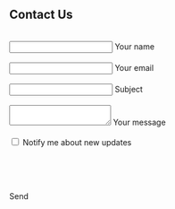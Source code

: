 <!--Section: Contact v.2-->
<section class="mb-4" id='contact-form-submittedok' style="display:none">
    Your enquiry has been submitted. Thanks for getting in touch!<br/>
    <a href="/about">Click to return Home</a>
</section>
<section class="mb-4" id='contact-form-section'>
    <h1>Contact Us</h1>
    <!--Section description-->
    <div class="row">
        <!--Grid column-->
        <div class="col-md-9 mb-md-0 mb-5">
            <form id="contact-form" name="contact-form" action="#" method="POST">
                <!--Grid row-->
                <div class="row">
                    <!--Grid column-->
                    <div class="col-md-6">
                        <div class="md-form mb-0">
                            <div id="name-error" class="error">&nbsp;</div>
                            <input type="text" id="name" name="name" class="form-control">
                            <label for="name" class="">Your name</label>
                        </div>
                    </div>
                    <!--Grid column-->
                    <!--Grid column-->
                    <div class="col-md-6">
                        <div class="md-form mb-0">
                            <div id="email-error" class="error">&nbsp;</div>
                            <input type="text" id="email" name="email" class="form-control">
                            <label for="email" class="">Your email</label>
                        </div>
                    </div>
                    <!--Grid column-->
                </div>
                <!--Grid row-->
                <!--Grid row-->
                <div class="row">
                    <div class="col-md-12">
                        <div class="md-form mb-0">
                            <div id="subject-error" class="error">&nbsp;</div>
                            <input type="text" id="subject" name="subject" class="form-control">
                            <label for="subject" class="">Subject</label>
                        </div>
                    </div>
                </div>
                <!--Grid row-->
                <div class="row">
                    <!--Grid column-->
                    <div class="col-md-12">
                        <div class="md-form">
                            <div id="message-error" class="error">&nbsp;</div>
                            <textarea type="text" id="message" name="message" rows="2" class="form-control md-textarea"></textarea>
                            <label for="message">Your message</label>
                        </div>
                    </div>
                </div>
                <div class="clearfix" style="min-height: 1em;"> &nbsp; </div>  
                <div class="row">
                    <!--Grid column-->
                    <div class="col-md-12">
                        <div class="md-form">
                            <input type="checkbox" class="form-control form-check-input" name="updates" id="updates" value="1">
                            <label for="updates" class="form-check-label">Notify me about new updates</label>
                        </div>
                    </div>
                </div>  
                <div class="clearfix" style="min-height: 1em;margin-bottom:1em;"> &nbsp; </div>  
                <div class="row">
                    <!--Grid column-->
                    <div class="col-md-12">
                        <div class="md-form">
                            <div id='recaptcha'>&nbsp;</div>
                        </div>
                    </div>
                </div>
                <div class="clearfix" style="margin-bottom:1em;"> &nbsp; </div>  
                <!--Grid row-->
                <div class="row">
                <div class="text-center text-md-left">
                    <div class="btn btn-primary" onclick="sendForm();">Send</div>
                </div>
                </div>
            </form>
            <script type="text/javascript">
                    if(typeof(grecaptcha)!='undefined'){
                    grecaptcha.render('recaptcha', {
                        'sitekey' : '6LfBRMUaAAAAAFZgBArQhXoM4quk8SfG0tuWEfGx'
                        });
                    }
                    function sendForm(){
                        var form = ConvertFormToJSON($('#contact-form'));
                        if(validateForm(form)){
                            console.dir(form);
                        axios.post('/contactform')
                        .then(response => { 
                                if(response.status=200){
                                $('#contact-form-section').slideUp(); 
                                $('#contact-form-submittedok').slideDown();
                                }
                            })
                        }else{
                            console.log("invalid")
                        }
                    }
                    $("#contact-form input,textarea").on( "change", function() {
                        var form = ConvertFormToJSON($('#contact-form'));
                        validateForm(form);
                    });
                    function validateForm(form) {
                        console.log("About to validate...");
                        var result = true;
                        $(".error").html("");
                        if (form.name == "") {
                            $('#name-error').html("Name cannot be empty");
                            console.log("name empty");
                            result = false;
                        }
                        if (form.email == "") {
                            $('#email-error').html("Email cannot be empty");
                            result = false;
                        } else {
                            var re = /^(([^<>()\[\]\\.,;:\s@"]+(\.[^<>()\[\]\\.,;:\s@"]+)*)|(".+"))@((\[[0-9]{1,3}\.[0-9]{1,3}\.[0-9]{1,3}\.[0-9]{1,3}])|(([a-zA-Z\-0-9]+\.)+[a-zA-Z]{2,}))$/;
                            if(!re.test(form.email)){
                                $('#email-error').html("Email format invalid");
                                result = false;
                            }
                        }
                        if (form.subject == "") {
                            $('#subject-error').html("Please provide a Subject");
                            result = false;
                        }
                        if (form.message == "") {
                            $('#message-error').html("Please provide a Message");
                            result = false;
                        }
                        return result;
}
// convert to JSON
function ConvertFormToJSON(form){
    var array = jQuery(form).serializeArray();
    var json = {};
    jQuery.each(array, function() {
        json[this.name] = this.value || '';
    });
    return json;
}
            </script>
                <div class="clearfix"> &nbsp; </div>  
        </div>
        <!--Grid column-->
    </div>
</section>
<!--Section: Contact v.2-->
